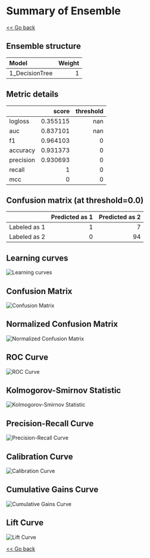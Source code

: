 # Summary of Ensemble

[<< Go back](../README.md)


## Ensemble structure
| Model          |   Weight |
|:---------------|---------:|
| 1_DecisionTree |        1 |

## Metric details
|           |    score |   threshold |
|:----------|---------:|------------:|
| logloss   | 0.355115 |         nan |
| auc       | 0.837101 |         nan |
| f1        | 0.964103 |           0 |
| accuracy  | 0.931373 |           0 |
| precision | 0.930693 |           0 |
| recall    | 1        |           0 |
| mcc       | 0        |           0 |


## Confusion matrix (at threshold=0.0)
|              |   Predicted as 1 |   Predicted as 2 |
|:-------------|-----------------:|-----------------:|
| Labeled as 1 |                1 |                7 |
| Labeled as 2 |                0 |               94 |

## Learning curves
![Learning curves](learning_curves.png)
## Confusion Matrix

![Confusion Matrix](confusion_matrix.png)


## Normalized Confusion Matrix

![Normalized Confusion Matrix](confusion_matrix_normalized.png)


## ROC Curve

![ROC Curve](roc_curve.png)


## Kolmogorov-Smirnov Statistic

![Kolmogorov-Smirnov Statistic](ks_statistic.png)


## Precision-Recall Curve

![Precision-Recall Curve](precision_recall_curve.png)


## Calibration Curve

![Calibration Curve](calibration_curve_curve.png)


## Cumulative Gains Curve

![Cumulative Gains Curve](cumulative_gains_curve.png)


## Lift Curve

![Lift Curve](lift_curve.png)



[<< Go back](../README.md)
